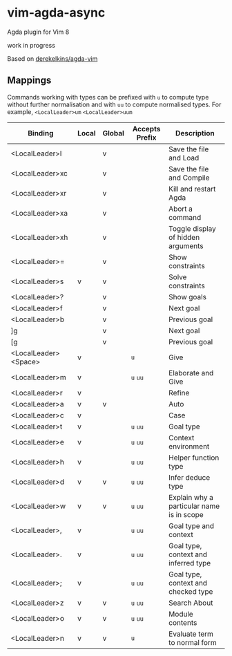 # vim-agda-async

Agda plugin for Vim 8

work in progress

Based on [derekelkins/agda-vim](https://github.com/derekelkins/agda-vim)

## Mappings

Commands working with types can be prefixed with `u` to compute
type without further normalisation and with `uu` to compute
normalised types.
For example, `<LocalLeader>um` `<LocalLeader>uum`

| Binding                | Local | Global | Accepts Prefix | Description |
| ---------------------- | ----- | ------ | -------------- | ----------- |
| \<LocalLeader>l        |       | v      |                | Save the file and Load |
| \<LocalLeader>xc       |       | v      |                | Save the file and Compile |
| \<LocalLeader>xr       |       | v      |                | Kill and restart Agda |
| \<LocalLeader>xa       |       | v      |                | Abort a command |
| \<LocalLeader>xh       |       | v      |                | Toggle display of hidden arguments |
| \<LocalLeader>=        |       | v      |                | Show constraints |
| \<LocalLeader>s        | v     | v      |                | Solve constraints |
| \<LocalLeader>?        |       | v      |                | Show goals |
| \<LocalLeader>f        |       | v      |                | Next goal |
| \<LocalLeader>b        |       | v      |                | Previous goal |
| \]g                    |       | v      |                | Next goal |
| \[g                    |       | v      |                | Previous goal |
| \<LocalLeader>\<Space> | v     |        | `u`            | Give |
| \<LocalLeader>m        | v     |        | `u`  `uu`      | Elaborate and Give |
| \<LocalLeader>r        | v     |        |                | Refine |
| \<LocalLeader>a        | v     | v      |                | Auto |
| \<LocalLeader>c        | v     |        |                | Case |
| \<LocalLeader>t        | v     |        | `u` `uu`       | Goal type |
| \<LocalLeader>e        | v     |        | `u` `uu`       | Context environment |
| \<LocalLeader>h        | v     |        | `u` `uu`       | Helper function type |
| \<LocalLeader>d        | v     | v      | `u` `uu`       | Infer deduce type |
| \<LocalLeader>w        | v     | v      | `u` `uu`       | Explain why a particular name is in scope |
| \<LocalLeader>,        | v     |        | `u` `uu`       | Goal type and context |
| \<LocalLeader>.        | v     |        | `u` `uu`       | Goal type, context and inferred type |
| \<LocalLeader>;        | v     |        | `u` `uu`       | Goal type, context and checked type |
| \<LocalLeader>z        | v     | v      | `u` `uu`       | Search About |
| \<LocalLeader>o        | v     | v      | `u` `uu`       | Module contents |
| \<LocalLeader>n        | v     | v      | `u`            | Evaluate term to normal form |
